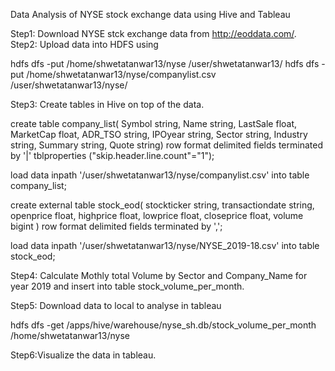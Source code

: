 Data Analysis of NYSE stock exchange data using Hive and Tableau 

Step1: Download NYSE stck exchange data from http://eoddata.com/. 
Step2: Upload data into HDFS using

 hdfs dfs -put /home/shwetatanwar13/nyse /user/shwetatanwar13/
 hdfs dfs -put /home/shwetatanwar13/nyse/companylist.csv /user/shwetatanwar13/nyse/

Step3: Create tables in Hive on top of the data.

 create table company_list(
Symbol string,
Name string,
LastSale float,
MarketCap float,
ADR_TSO string,
IPOyear string,
Sector string,
Industry string,
Summary string,
Quote string)
row format delimited fields terminated by '|'
tblproperties ("skip.header.line.count"="1");

load data inpath '/user/shwetatanwar13/nyse/companylist.csv' into table company_list;

create external table stock_eod(
stockticker string,
transactiondate string,
openprice float,
highprice float,
lowprice float,
closeprice float,
volume bigint
)
row format delimited fields terminated by ',';

load data inpath '/user/shwetatanwar13/nyse/NYSE_2019-18.csv' into table stock_eod;

Step4: Calculate Mothly total Volume by Sector and Company_Name for year 2019 and insert into table stock_volume_per_month.

Step5: Download data to local to analyse in tableau

   hdfs dfs -get /apps/hive/warehouse/nyse_sh.db/stock_volume_per_month /home/shwetatanwar13/nyse
   
Step6:Visualize the data in tableau.

